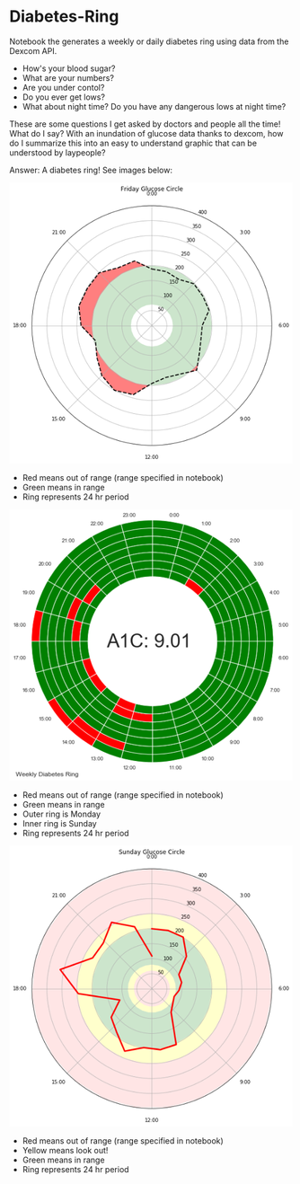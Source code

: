 # Diabetes-Ring
Notebook the generates a weekly or daily diabetes ring using data from the Dexcom API.

* How's your blood sugar?  
* What are your numbers?  
* Are you under contol?  
* Do you ever get lows? 
* What about night time?  Do you have any dangerous lows at night time?

These are some questions I get asked by doctors and people all the time!  What do I say?  With an inundation of glucose data thanks to dexcom, how do I summarize this into an easy to understand graphic that can be understood by laypeople?

Answer: A diabetes ring!  See images below:

![Diabetes Ring](images/Glucose_Circle_Updated.png)
* Red means out of range (range specified in notebook)
* Green means in range
* Ring represents 24 hr period

![Diabetes Ring](images/DiabetesRing.png)

* Red means out of range (range specified in notebook)
* Green means in range
* Outer ring is Monday
* Inner ring is Sunday
* Ring represents 24 hr period

![Diabetes Ring](images/Glucose_Circle.png)
* Red means out of range (range specified in notebook)
* Yellow means look out!
* Green means in range
* Ring represents 24 hr period
